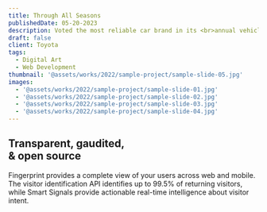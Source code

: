 ```yaml
---
title: Through All Seasons
publishedDate: 05-20-2023
description: Voted the most reliable car brand in its <br>annual vehicle reliability rankings
draft: false
client: Toyota
tags:
  - Digital Art
  - Web Development
thumbnail: '@assets/works/2022/sample-project/sample-slide-05.jpg'
images:
  - '@assets/works/2022/sample-project/sample-slide-01.jpg'
  - '@assets/works/2022/sample-project/sample-slide-02.jpg'
  - '@assets/works/2022/sample-project/sample-slide-03.jpg'
  - '@assets/works/2022/sample-project/sample-slide-04.jpg'
---
```


## Transparent, gaudited, <br><span class="text-red-400">& open source</span>

Fingerprint provides a complete view of your users across web and mobile. The visitor identification API identifies up to 99.5% of returning visitors, while Smart Signals provide actionable real-time intelligence about visitor intent.
